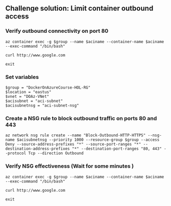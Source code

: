 

## Challenge solution: Limit container outbound access

### Verify outbound connectivity on port 80
```
az container exec -g $group --name $aciname --container-name $aciname --exec-command "/bin/bash"

curl http://www.google.com

exit
```

### Set variables
```
$group = "DockerOnAzureCourse-HOL-RG"
$location = "eastus"
$vnet = "DOAz-VNet"
$acisubnet = "aci-subnet"
$acisubnetnsg = "aci-subnet-nsg"
```

### Create a NSG rule to block outbound traffic on ports 80 and 443
```
az network nsg rule create --name "Block-Outbound-HTTP-HTTPS" --nsg-name $acisubnetnsg --priority 1000 --resource-group $group --access Deny --source-address-prefixes "*" --source-port-ranges "*" --destination-address-prefixes "*" --destination-port-ranges "80, 443" --protocol Tcp --direction Outbound
```

### Verify NSG effectiveness (Wait for some minutes )
```
az container exec -g $group --name $aciname --container-name $aciname --exec-command "/bin/bash"

curl http://www.google.com

exit
```

































